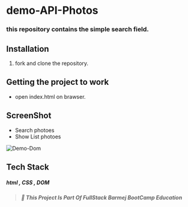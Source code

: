 # demo-API-Photos

### this repository contains the simple search field.

## Installation

1. fork and clone the repository.

## Getting the project to work

-  open index.html on brawser.

## ScreenShot

- Search photoes
- Show List photoes

![Demo-Dom](/images/logo.png)

## Tech Stack

##### html , CSS , DOM

> ##### :red_circle: This Project Is Part Of FullStack Barmej BootCamp Education

